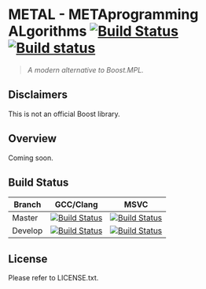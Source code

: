 # METAL - METAprogramming ALgorithms [![Build Status][travis.master.badge]][travis] [![Build status][appveyor.master.badge]][appveyor]
> _A modern alternative to Boost.MPL._

## Disclaimers
This is not an official Boost library.

## Overview
Coming soon.

## Build Status

| Branch  | GCC/Clang                                               | MSVC                                                        |
| ------- |:-------------------------------------------------------:|:-----------------------------------------------------------:|
| Master  | [![Build Status][travis.master.badge]][travis.master]   | [![Build Status][appveyor.master.badge]][appveyor.master]   |
| Develop | [![Build Status][travis.develop.badge]][travis.develop] | [![Build Status][appveyor.develop.badge]][appveyor.develop] |

## License
Please refer to LICENSE.txt.

[travis]:                   https://travis-ci.org/brunocodutra/metal
[travis.master]:            https://travis-ci.org/brunocodutra/metal
[travis.master.badge]:      https://travis-ci.org/brunocodutra/metal.svg?branch=master
[travis.develop]:           https://travis-ci.org/brunocodutra/metal
[travis.develop.badge]:     https://travis-ci.org/brunocodutra/metal.svg?branch=develop

[appveyor]:                 https://ci.appveyor.com/project/brunocodutra/metal
[appveyor.master]:          https://ci.appveyor.com/project/brunocodutra/metal/branch/master
[appveyor.master.badge]:    https://ci.appveyor.com/api/projects/status/85pk8n05n4r5x103/branch/master?svg=true
[appveyor.develop]:         https://ci.appveyor.com/project/brunocodutra/metal/branch/develop
[appveyor.develop.badge]:   https://ci.appveyor.com/api/projects/status/85pk8n05n4r5x103/branch/develop?svg=true
